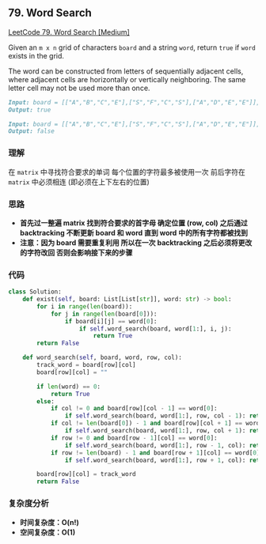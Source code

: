 ## **79. Word Search**

[LeetCode 79. Word Search [Medium]](https://leetcode.com/problems/word-search/)

Given an `m x n` grid of characters `board` and a string `word`, return `true` if `word` exists in the grid.

The word can be constructed from letters of sequentially adjacent cells, where adjacent cells are horizontally or vertically neighboring. The same letter cell may not be used more than once.

```markdown
Input: board = [["A","B","C","E"],["S","F","C","S"],["A","D","E","E"]], word = "ABCCED"
Output: true
```

```markdown
Input: board = [["A","B","C","E"],["S","F","C","S"],["A","D","E","E"]], word = "ABCB"
Output: false
```
### **理解**
在 `matrix` 中寻找符合要求的单词 每个位置的字符最多被使用一次 前后字符在 `matrix` 中必须相连 (即必须在上下左右的位置)

### **思路**
* **首先过一整遍 matrix 找到符合要求的首字母 确定位置 (row, col) 之后通过 backtracking 不断更新 board 和 word 直到 word 中的所有字符都被找到**
* **注意：因为 board 需要重复利用 所以在一次 backtracking 之后必须将更改的字符改回 否则会影响接下来的步骤**

### **代码**

``` python
class Solution:
    def exist(self, board: List[List[str]], word: str) -> bool:
        for i in range(len(board)):
            for j in range(len(board[0])):
                if board[i][j] == word[0]:
                    if self.word_search(board, word[1:], i, j):
                        return True
        return False

    def word_search(self, board, word, row, col):
        track_word = board[row][col]
        board[row][col] = ""

        if len(word) == 0:
            return True
        else:
            if col != 0 and board[row][col - 1] == word[0]:
                if self.word_search(board, word[1:], row, col - 1): return True
            if col != len(board[0]) - 1 and board[row][col + 1] == word[0]:
                if self.word_search(board, word[1:], row, col + 1): return True
            if row != 0 and board[row - 1][col] == word[0]:
                if self.word_search(board, word[1:], row - 1, col): return True
            if row != len(board) - 1 and board[row + 1][col] == word[0]:
                if self.word_search(board, word[1:], row + 1, col): return True

        board[row][col] = track_word
        return False
```

### **复杂度分析**
* **时间复杂度：O(n!)**
* **空间复杂度：O(1)**

